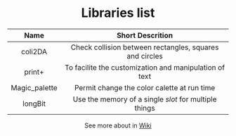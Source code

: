 <div align="center">
	<h1><b>Libraries list</b></h1>
</div>

| Name          | Short Descrition                                        |
| :-:           | :-:                                                     |
| coli2DA       | Check collision between rectangles, squares and circles |
| print+        | To facilite the customization and manipulation of text  |
| Magic_palette | Permit change the color calette at run time             |
| longBit       | Use the memory of a single *slot* for multiple things   |

<div align="center">
	<p>
		See more about in 
		<a href="https://github.com/duckafire/TinyLibrary/wiki">Wiki</a>
	</p>
</div>